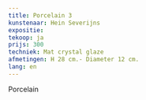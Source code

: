 ```yaml
---
title: Porcelain 3
kunstenaar: Hein Severijns
expositie: 
tekoop: ja
prijs: 300
techniek: Mat crystal glaze
afmetingen: H 28 cm.- Diameter 12 cm.
lang: en
---
```


Porcelain